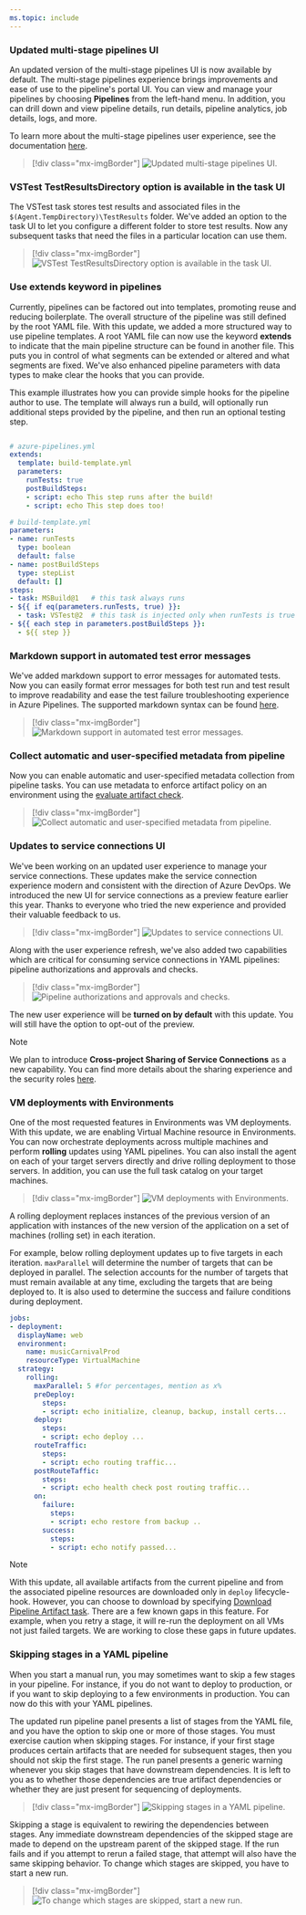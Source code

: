 ```yaml
---
ms.topic: include
---
```


### Updated multi-stage pipelines UI

An updated version of the multi-stage pipelines UI is now available by default. The multi-stage pipelines experience brings improvements and ease of use to the pipeline's portal UI. You can view and manage your pipelines by choosing **Pipelines** from the left-hand menu. In addition, you can drill down and view pipeline details, run details, pipeline analytics, job details, logs, and more.

To learn more about the multi-stage pipelines user experience, see the documentation [here](/azure/devops/pipelines/get-started/multi-stage-pipelines-experience?view=azure-devops&preserve-view=true).

> [!div class="mx-imgBorder"]
> ![Updated multi-stage pipelines UI.](../../media/162_01.png)

### VSTest TestResultsDirectory option is available in the task UI

The VSTest task stores test results and associated files in the `$(Agent.TempDirectory)\TestResults` folder. We've added an option to the task UI to let you configure a different folder to store test results. Now any subsequent tasks that need the files in a particular location can use them.

> [!div class="mx-imgBorder"]
> ![VSTest TestResultsDirectory option is available in the task UI.](../../media/162_02.png)

### Use extends keyword in pipelines

Currently, pipelines can be factored out into templates, promoting reuse and reducing boilerplate. The overall structure of the pipeline was still defined by the root YAML file. With this update, we added a more structured way to use pipeline templates. A root YAML file can now use the keyword **extends** to indicate that the main pipeline structure can be found in another file. This puts you in control of what segments can be extended or altered and what segments are fixed. We've also enhanced pipeline parameters with data types to make clear the hooks that you can provide.

This example illustrates how you can provide simple hooks for the pipeline author to use. The template will always run a build, will optionally run additional steps provided by the pipeline, and then run an optional testing step.

```yaml

# azure-pipelines.yml
extends:
  template: build-template.yml
  parameters:
    runTests: true
    postBuildSteps:
    - script: echo This step runs after the build!
    - script: echo This step does too!

# build-template.yml
parameters:
- name: runTests
  type: boolean
  default: false
- name: postBuildSteps
  type: stepList
  default: []
steps:
- task: MSBuild@1   # this task always runs
- ${{ if eq(parameters.runTests, true) }}:
  - task: VSTest@2  # this task is injected only when runTests is true
- ${{ each step in parameters.postBuildSteps }}:
  - ${{ step }}
```

### Markdown support in automated test error messages

We've added markdown support to error messages for automated tests. Now you can easily format error messages for both test run and test result to improve readability and ease the test failure troubleshooting experience in Azure Pipelines. The supported markdown syntax can be found [here](/azure/devops/project/wiki/markdown-guidance?view=azure-devops&preserve-view=true).

> [!div class="mx-imgBorder"]
> ![Markdown support in automated test error messages.](../../media/162_03.png)

### Collect automatic and user-specified metadata from pipeline

Now you can enable automatic and user-specified metadata collection from pipeline tasks. You can use metadata to enforce artifact policy on an environment using the [evaluate artifact check](/azure/devops/pipelines/process/approvals?tabs=check-pass&view=azure-devops&preserve-view=true#evaluate-artifact).

> [!div class="mx-imgBorder"]
> ![Collect automatic and user-specified metadata from pipeline.](../../media/162_07.png)

### Updates to service connections UI

We've been working on an updated user experience to manage your service connections. These updates make the service connection experience modern and consistent with the direction of Azure DevOps. We introduced the new UI for service connections as a preview feature earlier this year. Thanks to everyone who tried the new experience and provided their valuable feedback to us.

> [!div class="mx-imgBorder"]
> ![Updates to service connections UI.](../../media/162_08.png)

Along with the user experience refresh, we've also added two capabilities which are critical for consuming service connections in YAML pipelines: pipeline authorizations and approvals and checks.

> [!div class="mx-imgBorder"]
> ![Pipeline authorizations and approvals and checks.](../../media/162_09.png)

The new user experience will be **turned on by default** with this update. You will still have the option to opt-out of the preview.

> [!NOTE]
> We plan to introduce **Cross-project Sharing of Service Connections** as a new capability. You can find more details about the sharing experience and the security roles [here](/azure/devops/pipelines/library/service-endpoints).

### VM deployments with Environments

One of the most requested features in Environments was VM deployments. With this update, we are enabling Virtual Machine resource in Environments. You can now orchestrate deployments across multiple machines and perform **rolling** updates using YAML pipelines. You can also install the agent on each of your target servers directly and drive rolling deployment to those servers. In addition, you can use the full task catalog on your target machines.

> [!div class="mx-imgBorder"]
> ![VM deployments with Environments.](../../media/162_10.png)

A rolling deployment replaces instances of the previous version of an application with instances of the new version of the application on a set of machines (rolling set) in each iteration. 

For example, below rolling deployment updates up to five targets in each iteration. `maxParallel` will determine the number of targets that can be deployed in parallel. The selection accounts for the number of targets that must remain available at any time, excluding the targets that are being deployed to. It is also used to determine the success and failure conditions during deployment.

```yaml
jobs:
- deployment:
  displayName: web
  environment:
    name: musicCarnivalProd
    resourceType: VirtualMachine
  strategy:                 
    rolling:
      maxParallel: 5 #for percentages, mention as x%
      preDeploy:
        steps:
        - script: echo initialize, cleanup, backup, install certs...
      deploy:              
        steps:                                     
        - script: echo deploy ...      
      routeTraffic:
        steps:
        - script: echo routing traffic...   
      postRouteTaffic:
        steps:          
        - script: echo health check post routing traffic...  
      on:
        failure:
          steps:
          - script: echo restore from backup ..     
        success:
          steps:
          - script: echo notify passed...
```

> [!NOTE]
> With this update, all available artifacts from the current pipeline and from the associated pipeline resources are downloaded only in `deploy` lifecycle-hook. However, you can choose to download by specifying [Download Pipeline Artifact task](/azure/devops/pipelines/yaml-schema?tabs=schema&view=azure-devops&preserve-view=true#download).
> There are a few known gaps in this feature. For example, when you retry a stage, it will re-run the deployment on all VMs not just failed targets. We are working to close these gaps in future updates.

### Skipping stages in a YAML pipeline

When you start a manual run, you may sometimes want to skip a few stages in your pipeline. For instance, if you do not want to deploy to production, or if you want to skip deploying to a few environments in production. You can now do this with your YAML pipelines.

The updated run pipeline panel presents a list of stages from the YAML file, and you have the option to skip one or more of those stages. You must exercise caution when skipping stages. For instance, if your first stage produces certain artifacts that are needed for subsequent stages, then you should not skip the first stage. The run panel presents a generic warning whenever you skip stages that have downstream dependencies. It is left to you as to whether those dependencies are true artifact dependencies or whether they are just present for sequencing of deployments.

> [!div class="mx-imgBorder"]
> ![Skipping stages in a YAML pipeline.](../../media/162_14.png)

Skipping a stage is equivalent to rewiring the dependencies between stages. Any immediate downstream dependencies of the skipped stage are made to depend on the upstream parent of the skipped stage. If the run fails and if you attempt to rerun a failed stage, that attempt will also have the same skipping behavior. To change which stages are skipped, you have to start a new run.

> [!div class="mx-imgBorder"]
> ![To change which stages are skipped, start a new run.](../../media/162_15.png)